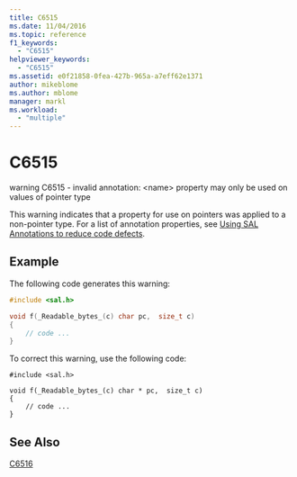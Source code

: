 ```yaml
---
title: C6515
ms.date: 11/04/2016
ms.topic: reference
f1_keywords:
  - "C6515"
helpviewer_keywords:
  - "C6515"
ms.assetid: e0f21858-0fea-427b-965a-a7eff62e1371
author: mikeblome
ms.author: mblome
manager: markl
ms.workload:
  - "multiple"
---
```

# C6515
warning C6515 - invalid annotation: \<name> property may only be used on values of pointer type

 This warning indicates that a property for use on pointers was applied to a non-pointer type. For a list of annotation properties, see [Using SAL Annotations to reduce code defects](using-sal-annotations-to-reduce-c-cpp-code-defects.md).

## Example
 The following code generates this warning:

```cpp
#include <sal.h>

void f(_Readable_bytes_(c) char pc,  size_t c)
{
    // code ...
}
```

 To correct this warning, use the following code:

```
#include <sal.h>

void f(_Readable_bytes_(c) char * pc,  size_t c)
{
    // code ...
}
```

## See Also
 [C6516](../code-quality/c6516.md)

